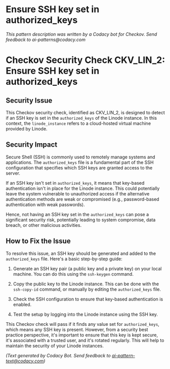 # Ensure SSH key set in authorized_keys

_This pattern description was written by a Codacy bot for Checkov. Send feedback to ai-patterns@codacy.com_

# Checkov Security Check CKV_LIN_2: Ensure SSH key set in authorized_keys

## Security Issue

This Checkov security check, identified as CKV_LIN_2, is designed to detect if an SSH key is set in the `authorized_keys` of the Linode instance. In this context, the `linode_instance` refers to a cloud-hosted virtual machine provided by Linode.

## Security Impact

Secure Shell (SSH) is commonly used to remotely manage systems and applications. The `authorized_keys` file is a fundamental part of the SSH configuration that specifies which SSH keys are granted access to the server. 

If an SSH key isn't set in `authorized_keys`, it means that key-based authentication isn't in place for the Linode instance. This could potentially leave the system vulnerable to unauthorized access if the alternative authentication methods are weak or compromised (e.g., password-based authentication with weak passwords). 

Hence, not having an SSH key set in the `authorized_keys` can pose a significant security risk, potentially leading to system compromise, data breach, or other malicious activities.

## How to Fix the Issue

To resolve this issue, an SSH key should be generated and added to the `authorized_keys` file. Here's a basic step-by-step guide:

1. Generate an SSH key pair (a public key and a private key) on your local machine. You can do this using the `ssh-keygen` command.

2. Copy the public key to the Linode instance. This can be done with the `ssh-copy-id` command, or manually by editing the `authorized_keys` file.

3. Check the SSH configuration to ensure that key-based authentication is enabled.

4. Test the setup by logging into the Linode instance using the SSH key.

This Checkov check will pass if it finds any value set for `authorized_keys`, which means any SSH key is present. However, from a security best practice perspective, it's important to ensure that this key is kept secure, it's associated with a trusted user, and it's rotated regularly. This will help to maintain the security of your Linode instances.

_(Text generated by Codacy Bot. Send feedback to ai-pattern-text@codacy.com)_
